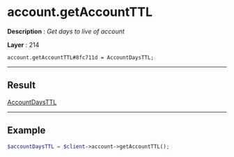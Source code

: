 # account.getAccountTTL

**Description** : *Get days to live of account*

**Layer** : 214

```tl
account.getAccountTTL#8fc711d = AccountDaysTTL;
```

---

## Result

[AccountDaysTTL](type/AccountDaysTTL)

---

## Example

```php
$accountDaysTTL = $client->account->getAccountTTL();
```